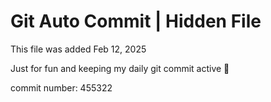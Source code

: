# Git Auto Commit | Hidden File

This file was added Feb 12, 2025

Just for fun and keeping my daily git commit active 🤪

commit number: 455322
